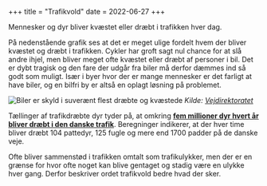 +++
title = "Trafikvold"
date = 2022-06-27
+++

Mennesker og dyr bliver kvæstet eller dræbt i trafikken hver dag.

På nedenstående grafik ses at det er meget ulige fordelt hvem der bliver kvæstet og dræbt i trafikken. Cykler har groft sagt nul chance for at slå andre ihjel, men bliver meget ofte kvæstet eller dræbt af personer i bil. Det er dybt tragisk og den fare der udgår fra biler må derfor dæmmes ind så godt som muligt. Især i byer hvor der er mange mennesker er det farligt at have biler, og en bilfri by er altså en oplagt løsning på problemet.

![Biler er skyld i suverænt flest dræbte og kvæstede](/img/dræbte-og-tilskadekomne.png)
*Kilde: [Vejdirektoratet](https://www.vejdirektoratet.dk/udgivelse/trafikulykker-aaret-2021)*

Tællinger af trafikdræbte dyr tyder på, at omkring [**fem millioner dyr hvert år bliver dræbt i den danske trafik**](https://schweiss.dk/nyheder/trafikken-dr%C3%A6ber-fem-millioner-dyr-hvert-%C3%A5r). Beregninger indikerer, at der hver time bliver dræbt 104 pattedyr, 125 fugle og mere end 1700 padder på de danske veje.

Ofte bliver sammenstød i trafikken omtalt som trafikulykker, men der er en grænse for hvor ofte noget kan blive gentaget og stadig være en ulykke hver gang. Derfor beskriver ordet trafikvold bedre hvad der sker.


